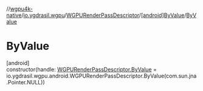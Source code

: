 //[wgpu4k-native](../../../../index.md)/[io.ygdrasil.wgpu](../../index.md)/[WGPURenderPassDescriptor](../index.md)/[[android]ByValue](index.md)/[ByValue](-by-value.md)

# ByValue

[android]\
constructor(handle: [WGPURenderPassDescriptor.ByValue](../../../io.ygdrasil.wgpu.android/-w-g-p-u-render-pass-descriptor/-by-value/index.md) = io.ygdrasil.wgpu.android.WGPURenderPassDescriptor.ByValue(com.sun.jna.Pointer.NULL))